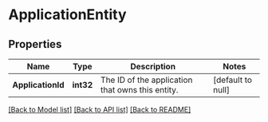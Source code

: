 # ApplicationEntity

## Properties
Name | Type | Description | Notes
------------ | ------------- | ------------- | -------------
**ApplicationId** | **int32** | The ID of the application that owns this entity. | [default to null]

[[Back to Model list]](../README.md#documentation-for-models) [[Back to API list]](../README.md#documentation-for-api-endpoints) [[Back to README]](../README.md)


